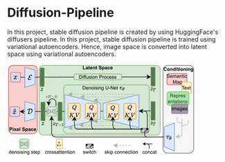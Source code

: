 # Diffusion-Pipeline
In this project, stable diffusion pipeline is created by using HuggingFace's diffusers pipeline. In this project, stable diffusion pipeline is trained using variational autoencoders. Hence, image space is converted into latent space using variational autoencoders.

  ![](images/Stable_Diffusion_architecture.png?raw=true "Stable diffusion Architecture")
